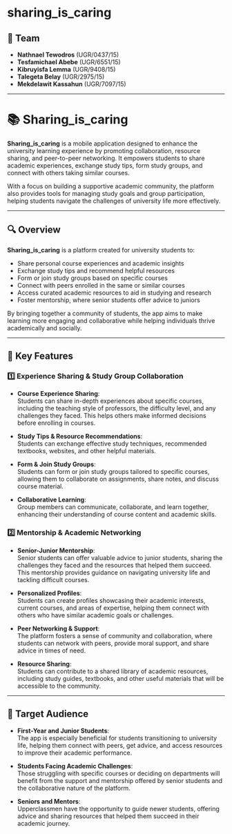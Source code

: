 # sharing_is_caring
## 👥 Team

- **Nathnael Tewodros** (UGR/0437/15)  
- **Tesfamichael Abebe** (UGR/6551/15)  
- **Kibruyisfa Lemma** (UGR/9408/15)  
- **Talegeta Belay** (UGR/2975/15)  
- **Mekdelawit Kassahun** (UGR/7097/15)  

---

# 📚 Sharing_is_caring  

**Sharing_is_caring** is a mobile application designed to enhance the university learning experience by promoting collaboration, resource sharing, and peer-to-peer networking. It empowers students to share academic experiences, exchange study tips, form study groups, and connect with others taking similar courses.  

With a focus on building a supportive academic community, the platform also provides tools for managing study goals and group participation, helping students navigate the challenges of university life more effectively.  

---

## 🔍 Overview  

**Sharing_is_caring** is a platform created for university students to:  

- Share personal course experiences and academic insights  
- Exchange study tips and recommend helpful resources  
- Form or join study groups based on specific courses  
- Connect with peers enrolled in the same or similar courses  
- Access curated academic resources to aid in studying and research  
- Foster mentorship, where senior students offer advice to juniors  

By bringing together a community of students, the app aims to make learning more engaging and collaborative while helping individuals thrive academically and socially.  

---

## 🚀 Key Features  

### 1️⃣ Experience Sharing & Study Group Collaboration  

- **Course Experience Sharing**:  
  Students can share in-depth experiences about specific courses, including the teaching style of professors, the difficulty level, and any challenges they faced. This helps others make informed decisions before enrolling in courses.  

- **Study Tips & Resource Recommendations**:  
  Students can exchange effective study techniques, recommended textbooks, websites, and other helpful materials.  

- **Form & Join Study Groups**:  
  Students can form or join study groups tailored to specific courses, allowing them to collaborate on assignments, share notes, and discuss course material.  

- **Collaborative Learning**:  
  Group members can communicate, collaborate, and learn together, enhancing their understanding of course content and academic skills.  

### 2️⃣ Mentorship & Academic Networking  

- **Senior-Junior Mentorship**:  
  Senior students can offer valuable advice to junior students, sharing the challenges they faced and the resources that helped them succeed. This mentorship provides guidance on navigating university life and tackling difficult courses.  

- **Personalized Profiles**:  
  Students can create profiles showcasing their academic interests, current courses, and areas of expertise, helping them connect with others who have similar academic goals or challenges.  

- **Peer Networking & Support**:  
  The platform fosters a sense of community and collaboration, where students can network with peers, provide moral support, and share advice in times of need.  

- **Resource Sharing**:  
  Students can contribute to a shared library of academic resources, including study guides, textbooks, and other useful materials that will be accessible to the community.  

---

## 🎯 Target Audience  

- **First-Year and Junior Students**:  
  The app is especially beneficial for students transitioning to university life, helping them connect with peers, get advice, and access resources to improve their academic performance.  

- **Students Facing Academic Challenges**:  
  Those struggling with specific courses or deciding on departments will benefit from the support and mentorship offered by senior students and the collaborative nature of the platform.  

- **Seniors and Mentors**:  
  Upperclassmen have the opportunity to guide newer students, offering advice and sharing resources that helped them succeed in their academic journey.  
